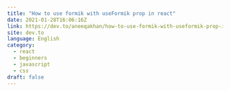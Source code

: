 ```yaml
---
title: "How to use formik with useFormik prop in react"
date: 2021-01-28T16:06:16Z
link: https://dev.to/aneeqakhan/how-to-use-formik-with-useformik-prop-in-react-2k6d?utm_medium=RSS&utm_source=news.12bit.vn
site: dev.to
language: English
category:
  - react
  - beginners
  - javascript
  - css
draft: false
---
```

